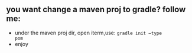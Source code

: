 ## you want change a maven proj to gradle? follow me:
- under the maven proj dir, open iterm,use: 
 <code>gradle init —type pom </code>
- enjoy

